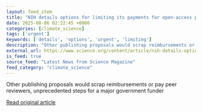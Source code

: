 ```yaml
---
layout: feed_item
title: "NIH details options for limiting its payments for open-access publishing fees"
date: 2025-08-06 02:22:45 +0000
categories: [climate_science]
tags: ['urgent']
keywords: ['details', 'options', 'urgent', 'limiting']
description: "Other publishing proposals would scrap reimbursements or pay peer reviewers, unprecedented steps for a major government funder"
external_url: https://www.science.org/content/article/nih-details-options-limiting-its-payments-open-access-publishing-fees
is_feed: true
source_feed: "Latest News from Science Magazine"
feed_category: "climate_science"
---
```


Other publishing proposals would scrap reimbursements or pay peer reviewers, unprecedented steps for a major government funder

[Read original article](https://www.science.org/content/article/nih-details-options-limiting-its-payments-open-access-publishing-fees)
